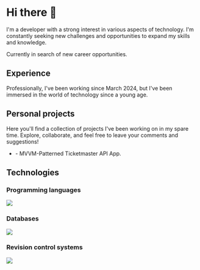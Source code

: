 # Hi there 👋

I'm a developer with a strong interest in various aspects of technology. I'm constantly seeking new challenges and opportunities to expand my skills and knowledge.

Currently in search of new career opportunities.

## Experience

Professionally, I've been working since March 2024, but I've been immersed in the world of technology since a young age.

## Personal projects

Here you'll find a collection of projects I've been working on in my spare time. Explore, collaborate, and feel free to leave your comments and suggestions!

* [](https://github.com/arribasalvaro/ticketmaster-mvvm-compose) - MVVM-Patterned Ticketmaster API App.

## Technologies

### Programming languages

[![](https://skillicons.dev/icons?i=java&theme=light,kotlin&theme=light)](https://skillicons.dev)

### Databases

[![](https://skillicons.dev/icons?i=mysql,sqlite)](https://skillicons.dev)

### Revision control systems

[![](https://skillicons.dev/icons?i=git,github,bitbucket)](https://skillicons.dev)
